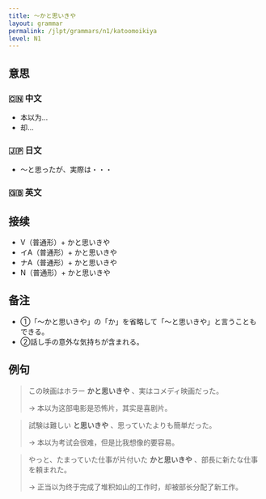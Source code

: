 ```yaml
---
title: 〜かと思いきや
layout: grammar
permalink: /jlpt/grammars/n1/katoomoikiya
level: N1
---
```


## 意思

### 🇨🇳 中文

- 本以为...
- 却…

### 🇯🇵 日文

- 〜と思ったが、実際は・・・

### 🇬🇧 英文


## 接续

- V（普通形）+ かと思いきや
- イA（普通形）+ かと思いきや
- ナA（普通形）+ かと思いきや
- N（普通形）+ かと思いきや

## 备注

- ①「〜かと思いきや」の「か」を省略して「〜と思いきや」と言うこともできる。
- ②話し手の意外な気持ちが含まれる。

## 例句

> この映画はホラー **かと思いきや** 、実はコメディ映画だった。
>
> → 本以为这部电影是恐怖片，其实是喜剧片。

> 試験は難しい **と思いきや** 、思っていたよりも簡単だった。
>
> → 本以为考试会很难，但是比我想像的要容易。

> やっと、たまっていた仕事が片付いた **かと思いきや** 、部長に新たな仕事を頼まれた。
>
> → 正当以为终于完成了堆积如山的工作时，却被部长分配了新工作。

